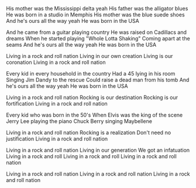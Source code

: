 His mother was the Mississippi delta yeah
His father was the alligator blues
He was born in a studio in Memphis
His mother was the blue suede shoes
And he's ours all the way yeah
He was born in the USA

And he came from a guitar playing country
He was raised on Cadillacs and dreams
When he started playing "Whole Lotta Shaking" 
Coming apart at the seams
And he's ours all the way yeah
He was born in the USA

Living in a rock and roll nation
Living in our own creation
Living is our coronation
Living in a rock and roll nation

Every kid in every household in the country
Had a 45 lying in his room
Singing Jim Dandy to the rescue
Could raise a dead man from his tomb
And he's ours all the way yeah
He was born in the USA

Living in a rock and roll nation
Rocking is our destination
Rocking is our fortification
Living in a rock and roll nation

Every kid who was born in the 50's 
When Elvis was the king of the scene
Jerry  Lee playing the piano
Chuck Berry singing Maybellene

Living in a rock and roll nation
Rocking is a realization
Don't need no justification
Living in a rock and roll nation


Living in a rock and roll nation
Living in our generation
We got an infatuation
Living in a rock and roll
Living in a rock and roll 
Living in a rock and roll nation

Living in a rock and roll nation
Living in a rock and roll nation
Living in a rock and roll nation
